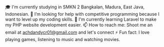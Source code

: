 🎓 I'm currently studying in SMKN 2 Bangkalan, Madura, East Java, Indonesian.
🤝 I’m looking for help with competitive programming because I want to level up my coding skills.
🌱 I'm currently learning Laravel to make my PHP website development easier.
📫 How to reach me: Shoot me an email at achdandycr01@gmail.com and let's connect
⚡ Fun fact: I love playing games, listening to music and watching movies.
